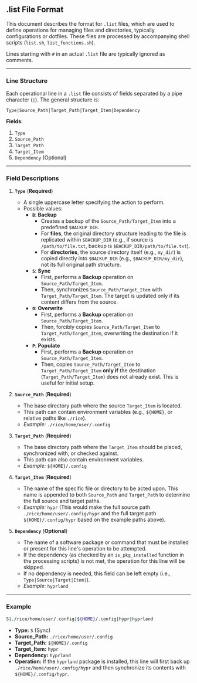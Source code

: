 ## .list File Format

This document describes the format for `.list` files, which are used to define operations for managing files and directories, typically configurations or dotfiles. These files are processed by accompanying shell scripts (`list.sh`, `list_functions.sh`).

Lines starting with `#` in an actual `.list` file are typically ignored as comments.

---

### Line Structure

Each operational line in a `.list` file consists of fields separated by a pipe character (`|`). The general structure is:

`Type|Source_Path|Target_Path|Target_Item|Dependency`

**Fields:**

1.  `Type`
2.  `Source_Path`
3.  `Target_Path`
4.  `Target_Item`
5.  `Dependency` (Optional)

---

### Field Descriptions

1.  **`Type`** (**Required**)
    * A single uppercase letter specifying the action to perform.
    * Possible values:
        * **`B`**: **Backup**
            * Creates a backup of the `Source_Path/Target_Item` into a predefined `$BACKUP_DIR`.
            * For **files**, the original directory structure leading to the file is replicated within `$BACKUP_DIR` (e.g., if source is `/path/to/file.txt`, backup is `$BACKUP_DIR/path/to/file.txt`).
            * For **directories**, the source directory itself (e.g., `my_dir`) is copied directly into `$BACKUP_DIR` (e.g., `$BACKUP_DIR/my_dir`), not its full original path structure.
        * **`S`**: **Sync**
            * First, performs a **Backup** operation on `Source_Path/Target_Item`.
            * Then, synchronizes `Source_Path/Target_Item` with `Target_Path/Target_Item`. The target is updated only if its content differs from the source.
        * **`O`**: **Overwrite**
            * First, performs a **Backup** operation on `Source_Path/Target_Item`.
            * Then, forcibly copies `Source_Path/Target_Item` to `Target_Path/Target_Item`, overwriting the destination if it exists.
        * **`P`**: **Populate**
            * First, performs a **Backup** operation on `Source_Path/Target_Item`.
            * Then, copies `Source_Path/Target_Item` to `Target_Path/Target_Item` **only if** the destination (`Target_Path/Target_Item`) does not already exist. This is useful for initial setup.

2.  **`Source_Path`** (**Required**)
    * The base directory path where the source `Target_Item` is located.
    * This path can contain environment variables (e.g., `${HOME}`, or relative paths like `./rice`).
    * *Example:* `./rice/home/user/.config`

3.  **`Target_Path`** (**Required**)
    * The base directory path where the `Target_Item` should be placed, synchronized with, or checked against.
    * This path can also contain environment variables.
    * *Example:* `${HOME}/.config`

4.  **`Target_Item`** (**Required**)
    * The name of the specific file or directory to be acted upon. This name is appended to both `Source_Path` and `Target_Path` to determine the full source and target paths.
    * *Example:* `hypr` (This would make the full source path `./rice/home/user/.config/hypr` and the full target path `${HOME}/.config/hypr` based on the example paths above).

5.  **`Dependency`** (**Optional**)
    * The name of a software package or command that must be installed or present for this line's operation to be attempted.
    * If the dependency (as checked by an `is_pkg_installed` function in the processing scripts) is not met, the operation for this line will be skipped.
    * If no dependency is needed, this field can be left empty (i.e., `Type|Source|Target|Item|`).
    * *Example:* `hyprland`

---

### Example

```sh
S|./rice/home/user/.config|${HOME}/.config|hypr|hyprland
```

* **Type:** `S` (Sync)
* **Source_Path:** `./rice/home/user/.config`
* **Target_Path:** `${HOME}/.config`
* **Target_Item:** `hypr`
* **Dependency:** `hyprland`
* **Operation:** If the `hyprland` package is installed, this line will first back up `./rice/home/user/.config/hypr` and then synchronize its contents with `${HOME}/.config/hypr`.